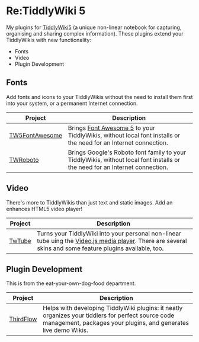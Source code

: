 # Re:TiddlyWiki 5

My plugins for [TiddlyWiki5](https://www.tiddlywiki.com) (a unique non-linear
notebook for capturing, organising and sharing complex information). These
plugins extend your TiddlyWikis with new functionality:

- Fonts
- Video
- Plugin Development

## Fonts

Add fonts and icons to your TiddlyWikis without the need to install them first
into your system, or a permanent Internet connection.

| Project | Description |
| ------- | ----------- |
| [TW5FontAwesome](http://thediveo.github.io/TW5FontAwesome) | Brings [Font Awesome 5](https://fontawesome.com) to your TiddlyWikis, without local font installs or the need for an Internet connection. |
| [TWRoboto](http://thediveo.github.io/TWRoboto) | Brings Google's Roboto font family to your TiddlyWikis, without local font installs or the need for an Internet connection. |

## Video

There's more to TiddlyWikis than just text and static images. Add an enhances
HTML5 video player!

| Project | Description |
| ------- | ----------- |
| [TwTube](http://thediveo.github.io/TwTube) | Turns your TiddlyWiki into your personal non-linear tube uing the [Video.js media player](https://videojs.com/). There are several skins and some feature plugins available, too. |

## Plugin Development

This is from the eat-your-own-dog-food department.

| Project | Description |
| ------- | ----------- |
| [ThirdFlow](http://thediveo.github.io/ThirdFlow) | Helps with developing TiddlyWiki plugins: it neatly organizes your tiddlers for perfect source code management, packages your plugins, and generates live demo Wikis. |
